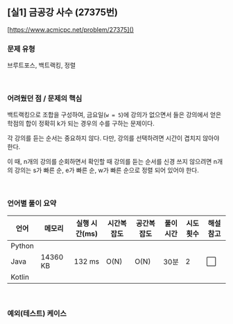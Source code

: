 ## [실1] 금공강 사수 (27375번)

[https://www.acmicpc.net/problem/27375]()

### 문제 유형

브루트포스, 백트랙킹, 정렬

<br>

### 어려웠던 점 / 문제의 핵심

백트랙킹으로 조합을 구성하여, 금요일(`w = 5`)에 강의가 없으면서 들은 강의에서 얻은 학점의 합이 정확히 k가 되는 경우의 수를 구하는 문제이다.

각 강의를 듣는 순서는 중요하지 않다. 다만, 강의를 선택하려면 시간이 겹치지 않아야 한다.

이 때, n개의 강의를 순회하면서 확인할 때 강의를 듣는 순서를 신경 쓰지 않으려면 n개의 강의는 s가 빠른 순, e가 빠른 순, w가 빠른 순으로 정렬 되어 있어야 한다.

<br>

### 언어별 풀이 요약

| 언어   | 메모리   | 실행 시간(ms) | 시간복잡도 | 공간복잡도 | 풀이 시간 | 시도 횟수 | 해설 참고            |
| ------ | -------- | ------------- | ---------- | ---------- | --------- | --------- | -------------------- |
| Python |          |               |            |            |           |           |                      |
| Java   | 14360 KB | 132 ms        | O(N)       | O(N)       | 30분      | 2         | :white_large_square: |
| Kotlin |          |               |            |            |           |           |                      |

<br>

### 예외(테스트) 케이스

```
```

